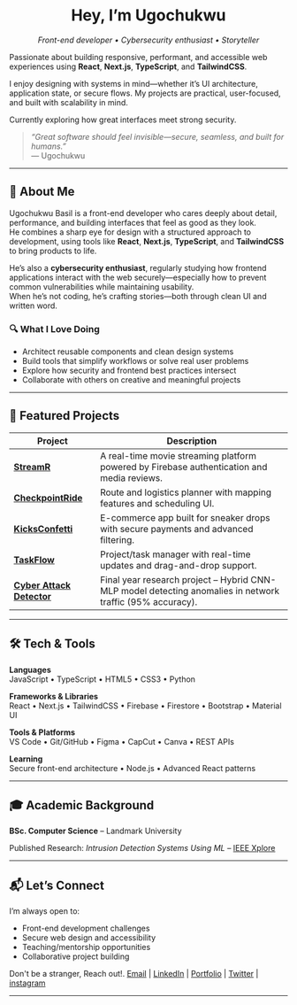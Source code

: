 <!-- Banner -->
<!-- <p align="center">
  <img src="./banner.png" alt="Ugochukwu Basil - Frontend Developer Banner" style="border-radius: 12px;" />
</p> -->

<h1 align="center">
 Hey, I’m Ugochukwu
</h1>

<p align="center">
  <em>Front-end developer • Cybersecurity enthusiast • Storyteller</em>  
</p>

Passionate about building responsive, performant, and accessible web experiences using **React**, **Next.js**, **TypeScript**, and **TailwindCSS**.

I enjoy designing with systems in mind—whether it’s UI architecture, application state, or secure flows. My projects are practical, user-focused, and built with scalability in mind.

Currently exploring how great interfaces meet strong security.

> _“Great software should feel invisible—secure, seamless, and built for humans.”_  
> — Ugochukwu

---

## 🧠 About Me

Ugochukwu Basil is a front-end developer who cares deeply about detail, performance, and building interfaces that feel as good as they look.  
He combines a sharp eye for design with a structured approach to development, using tools like **React**, **Next.js**, **TypeScript**, and **TailwindCSS** to bring products to life.

He’s also a **cybersecurity enthusiast**, regularly studying how frontend applications interact with the web securely—especially how to prevent common vulnerabilities while maintaining usability.  
When he’s not coding, he’s crafting stories—both through clean UI and written word.

### 🔍 What I Love Doing

- Architect reusable components and clean design systems
- Build tools that simplify workflows or solve real user problems
- Explore how security and frontend best practices intersect
- Collaborate with others on creative and meaningful projects

---

## 🌟 Featured Projects

| Project                                                                    | Description                                                                                               |
| -------------------------------------------------------------------------- | --------------------------------------------------------------------------------------------------------- |
| [**StreamR**](https://github.com/thebasilugo/streamr)                      | A real-time movie streaming platform powered by Firebase authentication and media reviews.                |
| [**CheckpointRide**](https://github.com/thebasilugo/checkpointride)        | Route and logistics planner with mapping features and scheduling UI.                                      |
| [**KicksConfetti**](https://github.com/thebasilugo/kicksconfetti)          | E-commerce app built for sneaker drops with secure payments and advanced filtering.                       |
| [**TaskFlow**](https://github.com/thebasilugo/taskflow)                    | Project/task manager with real-time updates and drag-and-drop support.                                    |
| [**Cyber Attack Detector**](https://ieeexplore.ieee.org/document/10124506) | Final year research project – Hybrid CNN-MLP model detecting anomalies in network traffic (95% accuracy). |

---

## 🛠 Tech & Tools

**Languages**  
JavaScript • TypeScript • HTML5 • CSS3 • Python

**Frameworks & Libraries**  
React • Next.js • TailwindCSS • Firebase • Firestore • Bootstrap • Material UI

**Tools & Platforms**  
VS Code • Git/GitHub • Figma • CapCut • Canva • REST APIs

**Learning**  
Secure front-end architecture • Node.js • Advanced React patterns

---

## 🎓 Academic Background

**BSc. Computer Science** – Landmark University

<!-- Final GPA: **4.07 / 5.00**  -->

Published Research: _Intrusion Detection Systems Using ML_ – [IEEE Xplore](https://ieeexplore.ieee.org/document/10124506)

---

## 📬 Let’s Connect

I’m always open to:

- Front-end development challenges
- Secure web design and accessibility
- Teaching/mentorship opportunities
- Collaborative project building

Don't be a stranger, Reach out!.
[Email](mailto:basilugo2@gmail.com) | [LinkedIn](https://linkedin.com/in/thebasilugo) | [Portfolio](https://thebasilugo.github.io/) | [Twitter](https://twitter.com/thebasilugo) | [instagram](https://instagram.com/thebasilugo)

---

<!--
## 📈 GitHub Stats

<div align="center">
  <img src="https://github-readme-stats.vercel.app/api?username=thebasilugo&show_icons=true&theme=tokyonight&border_radius=10&count_private=true" height="180" />
  <img src="https://github-readme-stats.vercel.app/api/top-langs/?username=thebasilugo&layout=compact&theme=tokyonight&border_radius=10" height="180" />
</div>

---

## 🟩 GitHub Contribution Heatmap

<div align="center">
  <img src="https://github-readme-activity-graph.vercel.app/graph?username=thebasilugo&theme=react-dark&hide_border=true&area=true" alt="GitHub Contribution Graph" />
</div>

---

## 🖼️ Personal Banner

<div align="center">
  <img src="https://raw.githubusercontent.com/thebasilugo/thebasilugo/main/assets/thebasilugo-banner.png" alt="thebasilugo banner" style="max-width: 100%;" />
</div>
-->
